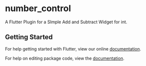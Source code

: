 # number_control

A Flutter Plugin for a SImple Add and Subtract Widget for int.

## Getting Started

For help getting started with Flutter, view our online [documentation](https://flutter.io/).

For help on editing package code, view the [documentation](https://flutter.io/developing-packages/).
